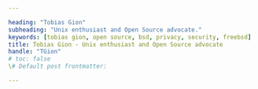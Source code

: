 ```yaml
---

heading: "Tobias Gion"  
subheading: "Unix enthusiast and Open Source advocate."
keywords: [tobias gion, open source, bsd, privacy, security, freebsd]  
title: Tobias Gion - Unix enthusiast and Open Source advocate 
handle: "TGion"  
# toc: false
\# Default post frontmatter:

---
```

